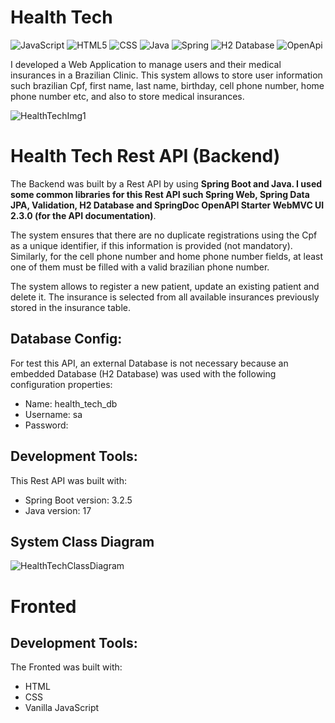 
# Health Tech
![JavaScript](https://img.shields.io/badge/JavaScript-F7DF1E?style=for-the-badge&logo=javascript&logoColor=black) ![HTML5](https://img.shields.io/badge/HTML5-E34F26?style=for-the-badge&logo=html5&logoColor=white) ![CSS](https://img.shields.io/badge/CSS-1572B6?style=for-the-badge&logo=css3&logoColor=white) ![Java](https://img.shields.io/badge/Java-ED8B00?style=for-the-badge&logo=openjdk&logoColor=white) ![Spring](https://img.shields.io/badge/Spring-6DB33F?style=for-the-badge&logo=Spring&logoColor=white)  ![H2 Database](https://img.shields.io/badge/H2%20Database-018bff?style=for-the-badge&logoColor=white) ![OpenApi](https://img.shields.io/badge/Docs-OpenAPI-success?style=for-the-badge&logo=swagger)


I developed a Web Application to manage users and their medical insurances in a Brazilian Clinic. 
This system allows to store user information such brazilian Cpf, first name, last name, birthday, cell phone number, home phone number etc, and also to store medical insurances.

![HealthTechImg1](https://github.com/MarcosTulioSDLV/Health-Tech/assets/41268178/0886893a-6078-4ced-a55b-83ad3273c8b7)


# Health Tech Rest API (Backend)
The Backend was built by a Rest API by using **Spring Boot and Java. I used some common libraries for this Rest API such Spring Web, Spring Data JPA, Validation, H2 Database and SpringDoc OpenAPI Starter WebMVC UI 2.3.0 (for the API documentation)**.

The system ensures that there are no duplicate registrations using the Cpf as a unique identifier, if this information is provided (not mandatory). Similarly, for the cell phone number and home phone number fields, at least one of them must be filled with a valid brazilian phone number.

The system allows to register a new patient, update an existing patient and delete it. The insurance is selected from all available insurances previously stored in the insurance table.


## Database Config: 
For test this API, an external Database is not necessary because an embedded Database (H2 Database) was used with the following configuration properties:

- Name: health_tech_db
- Username: sa
- Password:

## Development Tools:
This Rest API was built with:

- Spring Boot version: 3.2.5
- Java version: 17

## System Class Diagram

![HealthTechClassDiagram](https://github.com/MarcosTulioSDLV/Health-Tech/assets/41268178/47ceb1f1-8c13-429e-9031-fbb6666510f9)

# Fronted

## Development Tools:
The Fronted was built with:
- HTML
- CSS
- Vanilla JavaScript



